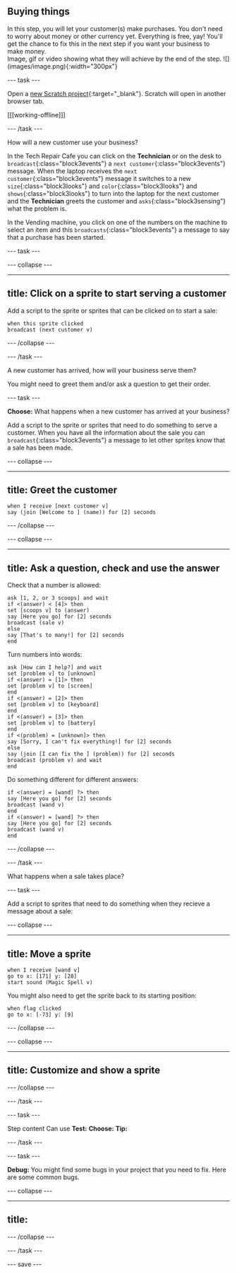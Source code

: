 ## Buying things

<div style="display: flex; flex-wrap: wrap">
<div style="flex-basis: 200px; flex-grow: 1; margin-right: 15px;">
In this step, you will let your customer(s) make purchases. You don't need to worry about money or other currency yet. Everything is free, yay! You'll get the chance to fix this in the next step if you want your business to make money.
</div>
<div>
Image, gif or video showing what they will achieve by the end of the step. ![](images/image.png){:width="300px"}
</div>
</div>

--- task ---

Open a [new Scratch project](http://rpf.io/scratch-new){:target="_blank"}. Scratch will open in another browser tab.

[[[working-offline]]]

--- /task ---

How will a new customer use your business? 

In the Tech Repair Cafe you can click on the **Technician** or on the desk to `broadcast`{:class="block3events"} a `next customer`{:class="block3events"} message. When the laptop receives the `next customer`{:class="block3events"} message it switches to a new `size`{:class="block3looks"} and `color`{:class="block3looks"} and `shows`{:class="block3looks"} to turn into the laptop for the next customer and the **Technician** greets the customer and `asks`{:class="block3sensing"} what the problem is.

In the Vending machine, you click on one of the numbers on the machine to select an item and this `broadcasts`{:class="block3events"} a message to say that a purchase has been started.

--- task ---

--- collapse ---

---
title: Click on a sprite to start serving a customer
---

Add a script to the sprite or sprites that can be clicked on to start a sale:

```blocks3
when this sprite clicked
broadcast (next customer v)
```

--- /collapse ---

--- /task ---

A new customer has arrived, how will your business serve them?

You might need to greet them and/or ask a question to get their order.

--- task ---

**Choose:** What happens when a new customer has arrived at your business?

Add a script to the sprite or sprites that need to do something to serve a customer. When you have all the information about the sale you can `broadcast`{:class="block3events"} a message to let other sprites know that a sale has been made.

--- collapse ---

---
title: Greet the customer
---

```blocks3
when I receive [next customer v]
say (join [Welcome to ] (name)) for [2] seconds
```

--- /collapse ---

--- collapse ---

---
title: Ask a question, check and use the answer
---

Check that a number is allowed:

```blocks3
ask [1, 2, or 3 scoops] and wait
if <(answer) < [4]> then
set [scoops v] to (answer)
say [Here you go] for [2] seconds
broadcast (sale v)
else
say [That's to many!] for [2] seconds
end
```

Turn numbers into words:

```blocks3
ask [How can I help?] and wait 
set [problem v] to [unknown]
if <(answer) = [1]> then
set [problem v] to [screen]
end
if <(answer) = [2]> then
set [problem v] to [keyboard]
end
if <(answer) = [3]> then
set [problem v] to [battery]
end
if <(problem) = [unknown]> then
say [Sorry, I can't fix everything!] for [2] seconds
else
say (join [I can fix the ] (problem)) for [2] seconds
broadcast (problem v) and wait
end
```

Do something different for different answers:

```blocks3
if <(answer) = [wand] ?> then 
say [Here you go] for [2] seconds
broadcast (wand v)
end
if <(answer) = [wand] ?> then 
say [Here you go] for [2] seconds
broadcast (wand v)
end
```

--- /collapse ---

--- /task ---

What happens when a sale takes place?

--- task ---

Add a script to sprites that need to do something when they recieve a message about a sale:

--- collapse ---

---
title: Move a sprite
---

```blocks3
when I receive [wand v]
go to x: [171] y: [28]
start sound (Magic Spell v)
```

You might also need to get the sprite back to its starting position:

```blocks3
when flag clicked
go to x: [-73] y: [9]
```

--- /collapse ---


--- collapse ---

---
title: Customize and show a sprite
---



--- /collapse ---




--- /task ---


--- task ---

Step content
Can use
**Test:**
**Choose:**
**Tip:**

--- /task ---

--- task ---

**Debug:** You might find some bugs in your project that you need to fix. Here are some common bugs.

--- collapse ---

---
title: 
---



--- /collapse ---

--- /task ---

--- save ---